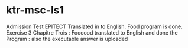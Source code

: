 # ktr-msc-ls1
Admission Test EPITECT
Translated in to English.
Food program is done. 
Exercise 3 Chapitre Trois : Foooood  translated to English and done the Program : also the executable answer is uploaded

